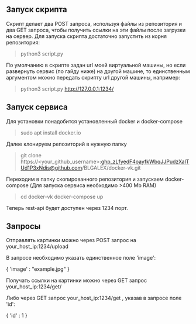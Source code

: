 ## Запуск скрипта

Скрипт делает два POST запроса, используя файлы из репозитория и два GET запроса, чтобы получить ссылки на эти файлы после загрузки на сервер. Для запуска скрипта достаточно запустить из корня репозитория:

>python3 script.py

По умолчанию в скрипте задан url моей виртуальной машины, но если развернуть сервис (по гайду ниже) на другой машине, то единственным аргументом можно передать скрипту url другой машины, например:

>python3 script.py http://127.0.0.1:1234/


## Запуск сервиса

Для установки понадобится установленный docker и docker-compose

> sudo apt install docker.io

Далее клонируем репозиторий в нужную папку

> git clone https://<your_github_username>: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@github.com/BLGALEX/docker-vk.git

Переходим в папку скопированного репозитория и запускаем docker-compose
(Для запуска сервиса необходимо >400 Mb RAM)

> cd docker-vk
> docker-compose up

Теперь rest-api будет доступен через 1234 порт. 

## Запросы 

Отправлять картинки можно через POST запрос на your_host_ip:1234/upload

В запросе необходимо указать единственное поле 'image':

{
  'image' : "example.jpg"
}

Получать ссылки на картинки можно через GET запрос your_host_ip:1234/get/<id>

  Либо через GET запрос your_host_ip:1234/get , указав в запросе поле 'id':
  
{
  'id' : 1
}
